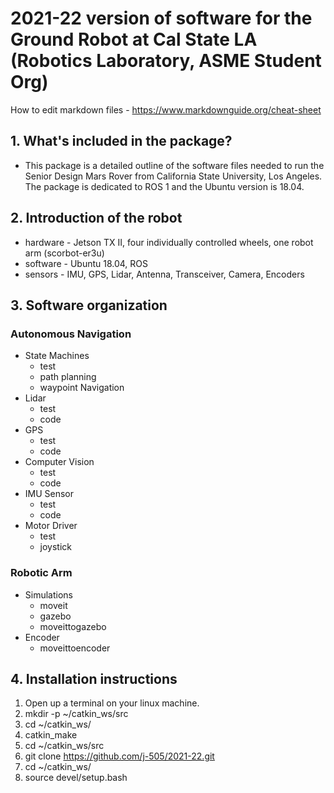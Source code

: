 # 2021-22 version of software for the Ground Robot at Cal State LA (Robotics Laboratory, ASME Student Org)
How to edit markdown files - https://www.markdownguide.org/cheat-sheet

## 1. What's included in the package?
- This package is a detailed outline of the software files needed to run the Senior Design Mars Rover from California State University, Los Angeles.
  The package is dedicated to ROS 1 and the Ubuntu version is 18.04.
  
## 2. Introduction of the robot  

- hardware - Jetson TX II, four individually controlled wheels, one robot arm (scorbot-er3u)  
- software - Ubuntu 18.04, ROS  
- sensors - IMU, GPS, Lidar, Antenna, Transceiver, Camera, Encoders

## 3. Software organization  

  ### Autonomous Navigation
  - State Machines
    - test
    - path planning
    - waypoint Navigation
  - Lidar
    - test
    - code
  - GPS
    - test
    - code
  - Computer Vision
    - test
    - code
  - IMU Sensor
    - test
    - code
  - Motor Driver
    - test
    - joystick
  ### Robotic Arm
  - Simulations
    - moveit
    - gazebo
    - moveittogazebo
  - Encoder
    - moveittoencoder

## 4. Installation instructions

  1. Open up a terminal on your linux machine.
  2. mkdir -p ~/catkin_ws/src
  3. cd ~/catkin_ws/
  4. catkin_make
  5. cd ~/catkin_ws/src
  6. git clone https://github.com/j-505/2021-22.git
  7. cd ~/catkin_ws/
  8. source devel/setup.bash
